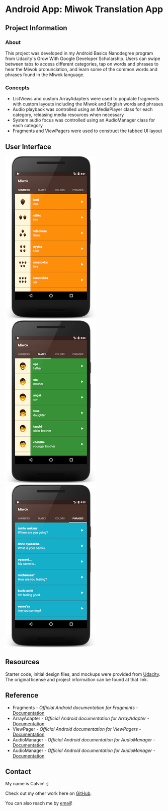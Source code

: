 # Android App: Miwok Translation App

## Project Information

### About

This project was developed in my Android Basics Nanodegree program from Udacity's Grow With Google Developer Scholarship. Users can swipe between tabs to access different categories, tap on words and phrases to hear the Miwok pronunciation, and learn some of the common words and phrases found in the Miwok language.

### Concepts

- ListViews and custom ArrayAdapters were used to populate fragments with custom layouts including the Miwok and English words and phrases
- Audio playback was controlled using an MediaPlayer class for each category, releasing media resources when necessary
- System audio focus was controlled using an AudioManager class for each category
- Fragments and ViewPagers were used to construct the tabbed UI layout

## User Interface

![](https://github.com/raicalvin/pictures/blob/master/pix-abnd-p7-miwok-app/pic1.png) ![](https://github.com/raicalvin/pictures/blob/master/pix-abnd-p7-miwok-app/pic2.png) ![](https://github.com/raicalvin/pictures/blob/master/pix-abnd-p7-miwok-app/pic4.png) 

## Resources

Starter code, initial design files, and mockups were provided from [Udacity](https://github.com/udacity/ud839_Miwok/tree/Starter-code). The original license and project information can be found at that link.

## Reference

- Fragments - *Official Android documentation for Fragments* - [Documentation](https://developer.android.com/guide/components/fragments)
- ArrayAdapter - *Official Android documentation for ArrayAdapter* - [Documentation](https://developer.android.com/reference/android/widget/ArrayAdapter)
- ViewPager - *Official Android documentation for ViewPagers* - [Documentation](https://developer.android.com/reference/android/support/v4/view/ViewPager)
- AudioManager - *Official Android documentation for AudioManager* - [Documentation](https://developer.android.com/reference/android/media/AudioManager)
- AudioManager - *Official Android documentation for AudioManager* - [Documentation](https://developer.android.com/reference/android/media/AudioManager)

## Contact

My name is Calvin! :]

Check out my other work here on [GitHub](https://github.com/raicalvin).

You can also reach me by [email](mailto:raicalvin@gmail.com)!
